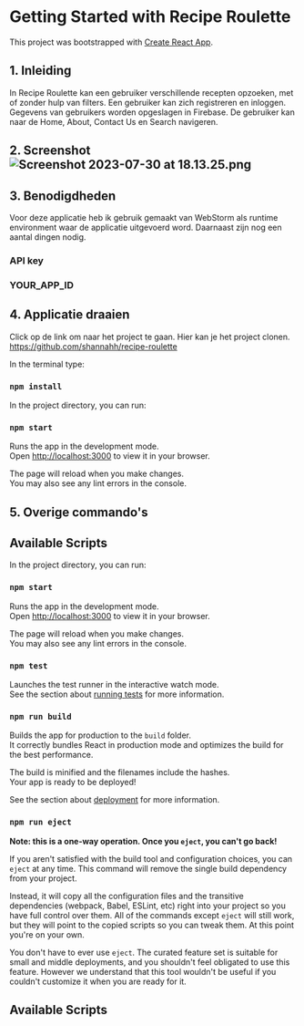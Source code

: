 # Getting Started with Recipe Roulette

This project was bootstrapped with [Create React App](https://github.com/facebook/create-react-app).
## 1. Inleiding
In Recipe Roulette kan een gebruiker verschillende recepten opzoeken, 
met of zonder hulp van filters. Een gebruiker kan zich registreren en inloggen.
Gegevens van gebruikers worden opgeslagen in Firebase. 
De gebruiker kan naar de Home, About, Contact Us en Search navigeren.

## 2. Screenshot![Screenshot 2023-07-30 at 18.13.25.png](public%2FScreenshot%202023-07-30%20at%2018.13.25.png)
## 3. Benodigdheden
Voor deze applicatie heb ik gebruik gemaakt van WebStorm als runtime 
environment waar de applicatie uitgevoerd word. Daarnaast zijn nog een aantal dingen nodig. 
### API key
### YOUR_APP_ID 



## 4. Applicatie draaien
Click op de link om naar het project te gaan. Hier kan je het project clonen.
https://github.com/shannahh/recipe-roulette

In the terminal type:
### `npm install`

In the project directory, you can run:

### `npm start`

Runs the app in the development mode.\
Open [http://localhost:3000](http://localhost:3000) to view it in your browser.

The page will reload when you make changes.\
You may also see any lint errors in the console.





## 5. Overige commando's




## Available Scripts

In the project directory, you can run:

### `npm start`

Runs the app in the development mode.\
Open [http://localhost:3000](http://localhost:3000) to view it in your browser.

The page will reload when you make changes.\
You may also see any lint errors in the console.

### `npm test`

Launches the test runner in the interactive watch mode.\
See the section about [running tests](https://facebook.github.io/create-react-app/docs/running-tests) for more information.

### `npm run build`

Builds the app for production to the `build` folder.\
It correctly bundles React in production mode and optimizes the build for the best performance.

The build is minified and the filenames include the hashes.\
Your app is ready to be deployed!

See the section about [deployment](https://facebook.github.io/create-react-app/docs/deployment) for more information.

### `npm run eject`

**Note: this is a one-way operation. Once you `eject`, you can't go back!**

If you aren't satisfied with the build tool and configuration choices, you can `eject` at any time. This command will remove the single build dependency from your project.

Instead, it will copy all the configuration files and the transitive dependencies (webpack, Babel, ESLint, etc) right into your project so you have full control over them. All of the commands except `eject` will still work, but they will point to the copied scripts so you can tweak them. At this point you're on your own.

You don't have to ever use `eject`. The curated feature set is suitable for small and middle deployments, and you shouldn't feel obligated to use this feature. However we understand that this tool wouldn't be useful if you couldn't customize it when you are ready for it.

## Available Scripts

